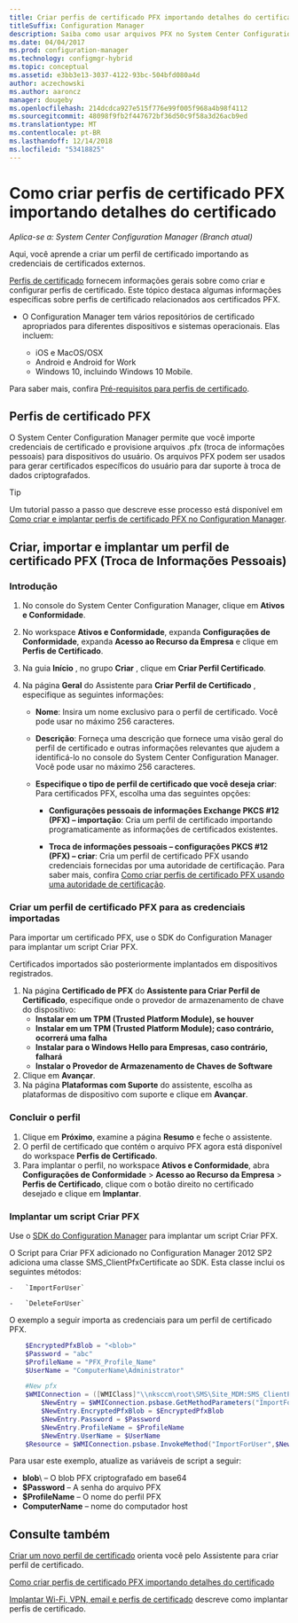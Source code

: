 ```yaml
---
title: Criar perfis de certificado PFX importando detalhes do certificado
titleSuffix: Configuration Manager
description: Saiba como usar arquivos PFX no System Center Configuration Manager para gerar certificados específicos do usuário que dão suporte à troca de dados criptografados.
ms.date: 04/04/2017
ms.prod: configuration-manager
ms.technology: configmgr-hybrid
ms.topic: conceptual
ms.assetid: e3bb3e13-3037-4122-93bc-504bfd080a4d
author: aczechowski
ms.author: aaroncz
manager: dougeby
ms.openlocfilehash: 214dcdca927e515f776e99f005f968a4b98f4112
ms.sourcegitcommit: 48098f9fb2f447672bf36d50c9f58a3d26acb9ed
ms.translationtype: MT
ms.contentlocale: pt-BR
ms.lasthandoff: 12/14/2018
ms.locfileid: "53418825"
---
```

# <a name="how-to-create-pfx-certificate-profiles-by-importing-certificate-details"></a>Como criar perfis de certificado PFX importando detalhes do certificado

*Aplica-se a: System Center Configuration Manager (Branch atual)*


Aqui, você aprende a criar um perfil de certificado importando as credenciais de certificados externos.  

[Perfis de certificado](../../protect/deploy-use/introduction-to-certificate-profiles.md) fornecem informações gerais sobre como criar e configurar perfis de certificado. Este tópico destaca algumas informações específicas sobre perfis de certificado relacionados aos certificados PFX.

- O Configuration Manager tem vários repositórios de certificado apropriados para diferentes dispositivos e sistemas operacionais.  Elas incluem:

  -   iOS e MacOS/OSX
  -   Android e Android for Work
  -   Windows 10, incluindo Windows 10 Mobile.

Para saber mais, confira [Pré-requisitos para perfis de certificado](../../protect/plan-design/prerequisites-for-certificate-profiles.md).

## <a name="pfx-certificate-profiles"></a>Perfis de certificado PFX
O System Center Configuration Manager permite que você importe credenciais de certificado e provisione arquivos .pfx (troca de informações pessoais) para dispositivos do usuário. Os arquivos PFX podem ser usados para gerar certificados específicos do usuário para dar suporte à troca de dados criptografados.

> [!TIP]  
>  Um tutorial passo a passo que descreve esse processo está disponível em [Como criar e implantar perfis de certificado PFX no Configuration Manager](http://blogs.technet.com/b/karanrustagi/archive/2015/09/01/how-to-create-and-deploy-pfx-certificate-profiles-in-configuration-manager.aspx).  

## <a name="create-import-and-deploy-a-personal-information-exchange-pfx-certificate-profile"></a>Criar, importar e implantar um perfil de certificado PFX (Troca de Informações Pessoais)  

### <a name="get-started"></a>Introdução

1.  No console do System Center Configuration Manager, clique em **Ativos e Conformidade**.  
2.  No workspace **Ativos e Conformidade**, expanda **Configurações de Conformidade**, expanda **Acesso ao Recurso da Empresa** e clique em **Perfis de Certificado**.  

3.  Na guia **Início** , no grupo **Criar** , clique em **Criar Perfil Certificado**.

4.  Na página **Geral** do Assistente para **Criar Perfil de Certificado** , especifique as seguintes informações:  

    -   **Nome**: Insira um nome exclusivo para o perfil de certificado. Você pode usar no máximo 256 caracteres.  

    -   **Descrição**: Forneça uma descrição que fornece uma visão geral do perfil de certificado e outras informações relevantes que ajudem a identificá-lo no console do System Center Configuration Manager. Você pode usar no máximo 256 caracteres.  

    -   **Especifique o tipo de perfil de certificado que você deseja criar**: Para certificados PFX, escolha uma das seguintes opções:  

        -   **Configurações pessoais de informações Exchange PKCS #12 (PFX) – importação**: Cria um perfil de certificado importando programaticamente as informações de certificados existentes.  

        -   **Troca de informações pessoais – configurações PKCS #12 (PFX) – criar**: Cria um perfil de certificado PFX usando credenciais fornecidas por uma autoridade de certificação.  Para saber mais, confira [Como criar perfis de certificado PFX usando uma autoridade de certificação](../../mdm/deploy-use/create-pfx-certificate-profiles.md).


### <a name="create-a-pfx-certificate-profile-for-the-imported-credentials"></a>Criar um perfil de certificado PFX para as credenciais importadas

Para importar um certificado PFX, use o SDK do Configuration Manager para implantar um script Criar PFX. 

Certificados importados são posteriormente implantados em dispositivos registrados.

1. Na página **Certificado de PFX** do **Assistente para Criar Perfil de Certificado**, especifique onde o provedor de armazenamento de chave do dispositivo:
    -   **Instalar em um TPM (Trusted Platform Module), se houver**  
    -   **Instalar em um TPM (Trusted Platform Module); caso contrário, ocorrerá uma falha** 
    -   **Instalar para o Windows Hello para Empresas, caso contrário, falhará** 
    -   **Instalar o Provedor de Armazenamento de Chaves de Software** 
2. Clique em **Avançar**. 
3. Na página **Plataformas com Suporte** do assistente, escolha as plataformas de dispositivo com suporte e clique em **Avançar**.

### <a name="finish-the-profile"></a>Concluir o perfil

1.  Clique em **Próximo**, examine a página **Resumo** e feche o assistente.  
2.  O perfil de certificado que contém o arquivo PFX agora está disponível do workspace **Perfis de Certificado**. 
3.  Para implantar o perfil, no workspace **Ativos e Conformidade**, abra **Configurações de Conformidade** > **Acesso ao Recurso da Empresa** > **Perfis de Certificado**, clique com o botão direito no certificado desejado e clique em **Implantar**. 

### <a name="deploy-a-create-pfx-script"></a>Implantar um script Criar PFX

Use o [SDK do Configuration Manager](http://go.microsoft.com/fwlink/?LinkId=613525) para implantar um script Criar PFX. 

O Script para Criar PFX adicionado no Configuration Manager 2012 SP2 adiciona uma classe SMS_ClientPfxCertificate ao SDK. Esta classe inclui os seguintes métodos:  

    -   `ImportForUser`  

    -   `DeleteForUser`  

O exemplo a seguir importa as credenciais para um perfil de certificado PFX.

``` powershell
    $EncryptedPfxBlob = "<blob>"  
    $Password = "abc"  
    $ProfileName = "PFX_Profile_Name"  
    $UserName = "ComputerName\Administrator"  

    #New pfx  
    $WMIConnection = ([WMIClass]"\\nksccm\root\SMS\Site_MDM:SMS_ClientPfxCertificate")  
        $NewEntry = $WMIConnection.psbase.GetMethodParameters("ImportForUser")  
        $NewEntry.EncryptedPfxBlob = $EncryptedPfxBlob  
        $NewEntry.Password = $Password  
        $NewEntry.ProfileName = $ProfileName  
        $NewEntry.UserName = $UserName  
    $Resource = $WMIConnection.psbase.InvokeMethod("ImportForUser",$NewEntry,$null)  
```  

Para usar este exemplo, atualize as variáveis de script a seguir:  

   -   **blob**\ – O blob PFX criptografado em base64  
   -   **$Password** – A senha do arquivo PFX  
   -   **$ProfileName** – O nome do perfil PFX  
   -   **ComputerName** – nome do computador host   

## <a name="see-also"></a>Consulte também
[Criar um novo perfil de certificado](../../protect/deploy-use/create-certificate-profiles.md) orienta você pelo Assistente para criar perfil de certificado.

[Como criar perfis de certificado PFX importando detalhes do certificado](../../mdm/deploy-use/create-pfx-certificate-profiles.md)

[Implantar Wi-Fi, VPN, email e perfis de certificado](../../protect/deploy-use/deploy-wifi-vpn-email-cert-profiles.md) descreve como implantar perfis de certificado.